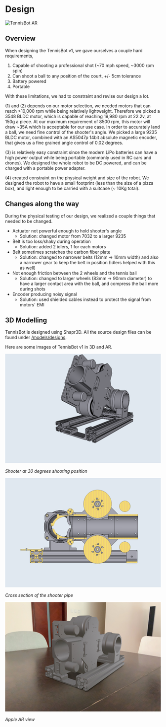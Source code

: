 # Design

![TennisBot AR](images/AR_overview.gif)

## Overview

When designing the TennisBot v1, we gave ourselves a couple hard requirements,

1. Capable of shooting a professional shot (~70 mph speed, ~3000 rpm spin)
2. Can shoot a ball to any position of the court, +/- 5cm tolerance
3. Battery powered
4. Portable

With these limitations, we had to constraint and revise our design a lot.

(1) and (2) depends on our motor selection, we needed motors that can reach >10,000 rpm while being relatively lightweight. Therefore we picked a 3548 BLDC motor, which is capable of reaching 19,980 rpm at 22.2v, at 150g a piece. At our maximum requirement of 8500 rpm, this motor will draw ~35A which is acceptable for our use case. In order to accurately land a ball, we need fine control of the shooter's angle. We picked a large 9235 BLDC motor, combined with an AS5047p 14bit absolute magnetic encoder, that gives us a fine grained angle control of 0.02 degrees.

(3) is relatively easy constraint since the modern LiPo batteries can have a high power output while being portable (commonly used in RC cars and drones). We designed the whole robot to be DC powered, and can be charged with a portable power adapter.

(4) created constraint on the physical weight and size of the robot. We designed the robot to have a small footprint (less than the size of a pizza box), and light enough to be carried with a suitcase (~ 10Kg total).

## Changes along the way

During the physical testing of our design, we realized a couple things that needed to be changed.

* Actuator not powerful enough to hold shooter's angle
  * Solution: changed motor from 7032 to a larger 9235
* Belt is too loss/shaky during operation
  * Solution: added 2 idlers, 1 for each motors
* Belt sometimes scratches the carbon fiber plate
  * Solution: changed to narrower belts (12mm -> 10mm width) and also a narrower gear to keep the belt in position (Idlers helped with this as well)
* Not enough friction between the 2 wheels and the tennis ball
  * Solution: changed to larger wheels (83mm -> 90mm diameter) to have a larger contact area with the ball, and compress the ball more during shots
* Encoder producing noisy signal
  * Solution: used shielded cables instead to protect the signal from motors' EMI

## 3D Modelling

TennisBot is designed using Shapr3D. All the source design files can be found under [/models/designs](../models/designs).

Here are some images of TennisBot v1 in 3D and AR.

![3D shooting position](images/3D_shooting_position.png)

*Shooter at 30 degrees shooting position*

![3D cross section](images/3D_cross_section_view.png)

*Cross section of the shooter pipe*

![AR side view](images/AR_side_view.jpg)

*Apple AR view*
